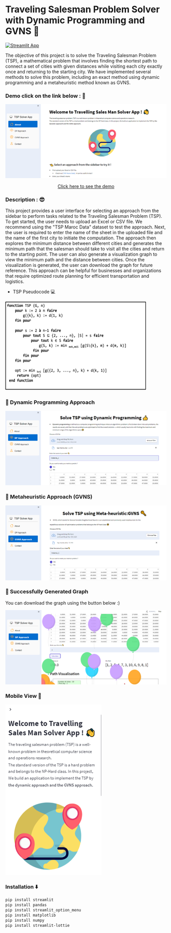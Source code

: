 # Traveling Salesman Problem Solver with Dynamic Programming and GVNS :penguin:
[![Streamlit App](https://static.streamlit.io/badges/streamlit_badge_black_white.svg)](https://boutainaelyaziji-tsp-project-app-cod2bj.streamlit.app/)

The objective of this project is to solve the Traveling Salesman Problem (TSP), a mathematical problem that involves finding the shortest path to connect a set of cities with given distances while visiting each city exactly once and returning to the starting city. We have implemented several methods to solve this problem, including an exact method using dynamic programming and a metaheuristic method known as GVNS.

### Demo  __click on the link below__ : :100:

<div align="center">

<a href="https://boutainaelyaziji-tsp-project-app-cod2bj.streamlit.app/">
<img src="https://github.com/BoutainaELYAZIJI/TSP_project/blob/main/imgs/HomePage.png">
<p>Click here to see the demo</p>
</a>

</div>

### Description : :sunglasses:
This project provides a user interface for selecting an approach from the sidebar to perform tasks related to the Traveling Salesman Problem (TSP). To get started, the user needs to upload an Excel or CSV file. We recommend using the "TSP Maroc Data" dataset to test the approach.
Next, the user is required to enter the name of the sheet in the uploaded file and the name of the first city to initiate the computation. The approach then explores the minimum distance between different cities and generates the minimum path that the salesman should take to visit all the cities and return to the starting point.
The user can also generate a visualization graph to view the minimum path and the distance between cities. Once the visualization is generated, the user can download the graph for future reference. This approach can be helpful for businesses and organizations that require optimized route planning for efficient transportation and logistics.

- TSP Pseudocode :computer:

<img src="https://github.com/BoutainaELYAZIJI/TSP_project/blob/main/imgs/pseudo_code.png">

### :full_moon_with_face: Dynamic Programming Approach
<img src="https://github.com/BoutainaELYAZIJI/TSP_project/blob/main/imgs/DP.png">

### :new_moon_with_face: Metaheuristic Approach (GVNS)
<img src="https://github.com/BoutainaELYAZIJI/TSP_project/blob/main/imgs/GVNS.png">

 ### :balloon: Successfully Generated Graph
 You can download the graph using the button below :) 
 
 <img src="https://github.com/BoutainaELYAZIJI/TSP_project/blob/main/imgs/Graph_succes.png">
 
### Mobile View :vibration_mode:
<img src="https://github.com/BoutainaELYAZIJI/TSP_project/blob/main/imgs/mobile.png">

### Installation :arrow_down:

```shell script
pip install streamlit
pip install pandas 
pip install streamlit_option_menu
pip install matplotlib
pip install numpy
pip install streamlit-lottie
